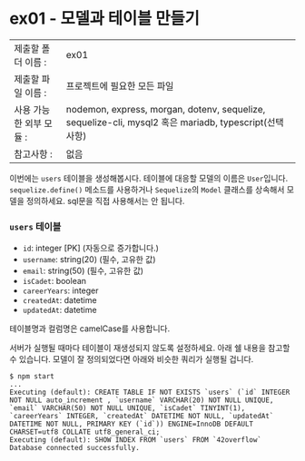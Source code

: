 # ex01 - 모델과 테이블 만들기

|                         |                                                                                                        |
| :---------------------- | ------------------------------------------------------------------------------------------------------ |
| 제출할 폴더 이름 :      | ex01                                                                                                   |
| 제출할 파일 이름 :      | 프로젝트에 필요한 모든 파일                                                                            |
| 사용 가능한 외부 모듈 : | nodemon, express, morgan, dotenv, sequelize, sequelize-cli, mysql2 혹은 mariadb, typescript(선택 사항) |
| 참고사항 :              | 없음                                                                                                   |

이번에는 `users` 테이블을 생성해봅시다. 테이블에 대응할 모델의 이름은 `User`입니다. `sequelize.define()` 메소드를 사용하거나 `Sequelize`의 `Model` 클래스를 상속해서 모델을 정의하세요. sql문을 직접 사용해서는 안 됩니다.

### `users` 테이블

- `id`: integer [PK] (자동으로 증가합니다.)
- `username`: string(20) (필수, 고유한 값)
- `email`: string(50) (필수, 고유한 값)
- `isCadet`: boolean
- `careerYears`: integer
- `createdAt`: datetime
- `updatedAt`: datetime

테이블명과 컬럼명은 camelCase를 사용합니다.

서버가 실행될 때마다 테이블이 재생성되지 않도록 설정하세요. 아래 쉘 내용을 참고할 수 있습니다. 모델이 잘 정의되었다면 아래와 비슷한 쿼리가 실행될 겁니다.

```shell
$ npm start
...
Executing (default): CREATE TABLE IF NOT EXISTS `users` (`id` INTEGER NOT NULL auto_increment , `username` VARCHAR(20) NOT NULL UNIQUE, `email` VARCHAR(50) NOT NULL UNIQUE, `isCadet` TINYINT(1), `careerYears` INTEGER, `createdAt` DATETIME NOT NULL, `updatedAt` DATETIME NOT NULL, PRIMARY KEY (`id`)) ENGINE=InnoDB DEFAULT CHARSET=utf8 COLLATE utf8_general_ci;
Executing (default): SHOW INDEX FROM `users` FROM `42overflow`
Database connected successfully.
```

